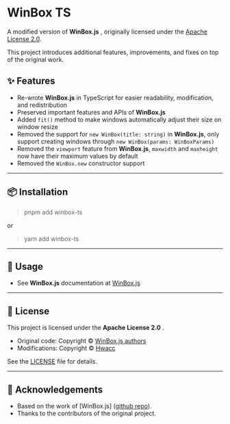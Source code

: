 # WinBox TS

A modified version of  **WinBox.js** , originally licensed under the [Apache License 2.0](LICENSE).

This project introduces additional features, improvements, and fixes on top of the original work.

## ✨ Features

* Re-wrote **WinBox.js** in TypeScript for easier readability, modification, and redistribution
* Preserved important features and APIs of **WinBox.js**
* Added `fit()` method to make windows automatically adjust their size on window resize
* Removed the support for `new WinBox(title: string)` in **WinBox.js**, only support creating windows through `new WinBox(params: WinBoxParams)`
* Removed the `viewport` feature from **WinBox.js**, `maxwidth` and `maxheight` now have their maximum values by default
* Removed the `WinBox.new` constructor support

---

## 📦 Installation

> pnpm add winbox-ts

or

> yarn add winbox-ts

---

## 🚀 Usage

* See **WinBox.js** documentation at [WinBox.js](https://nextapps-de.github.io/winbox/)

---

## 📄 License

This project is licensed under the  **Apache License 2.0** .

* Original code: Copyright © [WinBox.js authors](https://github.com/nextapps-de/winbox/graphs/contributors)
* Modifications: Copyright © [Hwacc](https://github.com/hwacc)

See the [LICENSE](LICENSE) file for details.

---

## 🙏 Acknowledgements

* Based on the work of [WinBox.js] ([github repo](https://github.com/nextapps-de/winbox/)).
* Thanks to the contributors of the original project.
